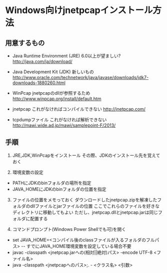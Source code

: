 Windows向けjnetpcapインストール方法
=====

用意するもの
-----

- Java Runtime Environment (JRE) 
6.0以上が望ましい?
<http://java.com/ja/download/>

- Java Development Kit (JDK)
新しいもの
<http://www.oracle.com/technetwork/java/javase/downloads/jdk7-downloads-1880260.html>

- WinPcap
jnetpcapのdllが参照するため
<http://www.winpcap.org/install/default.htm>

- jnetpcap
これがなければコンパイルできない
<http://jnetpcap.com/>

- tcpdumpファイル
これがなければ解析できない
<http://mawi.wide.ad.jp/mawi/samplepoint-F/2013/>

手順
-----

1. 	JRE,JDK,WinPcapをインストール
その際、JDKのインストール先を覚えておく

2. 	環境変数の設定
- PATHにJDKのbinフォルダの場所を指定
- JAVA_HOMEにJDKのbinフォルダの位置を指定

3.	ファイルの位置をメモっておく
ダウンロードしたjnetpcap.zipを解凍したフォルダのdllファイルとjarファイルの位置
ここでこれらのファイルを好きなディレクトリに移動してもよい
ただし、jnetpcap.dllとjnetpcap.jarは同じフォルダに配置する

4.	コマンドプロンプト(Windows Power Shellでも可)を開く
- set JAVA_HOME=<コンパイル後のclassファイルが入るフォルダのフルパス>
-- すでにJAVA_HOME環境変数を設定している場合不要
- javac -classpath <jnetpcap.jarへの(相対||絶対)パス> -encode UTF-8 <ファイル名>
- java -classpath <jnetpcapへのパス>;. - <クラス名> <引数>